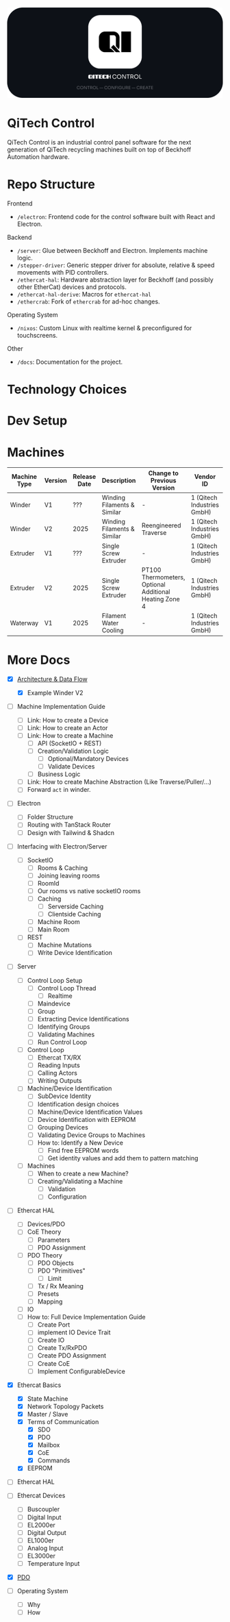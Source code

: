 ![](./docs/assets/github-banner.png)
# QiTech Control
QiTech Control is an industrial control panel software for the next generation of QiTech recycling machines built on top of Beckhoff Automation hardware.

# Repo Structure

Frontend
- `/electron`: Frontend code for the control software built with React and Electron.

Backend
- `/server`: Glue between Beckhoff and Electron. Implements machine logic.
- `/stepper-driver`: Generic stepper driver for absolute, relative & speed movements with PID controllers.
- `/ethercat-hal`: Hardware abstraction layer for Beckhoff (and possibly other EtherCat) devices and protocols.
- `/ethercat-hal-derive`: Macros for `ethercat-hal`
- `/ethercrab`: Fork of `ethercrab` for ad-hoc changes.

Operating System
- `/nixos`: Custom Linux with realtime kernel & preconfigured for touchscreens.

Other
- `/docs`: Documentation for the project.


# Technology Choices

# Dev Setup

# Machines

| Machine Type | Version | Release Date | Description                 | Change to Previous Version                             | Vendor ID                  | Machine ID | Implemented | Docs                            |
| ------------ | ------- | ------------ | --------------------------- | ------------------------------------------------------ | -------------------------- | --------- | ----------- | ------------------------------- |
| Winder       | V1      | ???          | Winding Filaments & Similar | -                                                      | 1 (Qitech Industries GmbH) | 1         | Reserved    | -                               |
| Winder       | V2      | 2025         | Winding Filaments & Similar | Reengineered Traverse                                  | 1 (Qitech Industries GmbH) | 2         | In Progress | [](./docs/machines/winder-1.md) |
| Extruder     | V1      | ???          | Single Screw Extruder       | -                                                      | 1 (Qitech Industries GmbH) | 3         | Reserved    | -                               |
| Extruder     | V2      | 2025         | Single Screw Extruder       | PT100 Thermometers, Optional Additional Heating Zone 4 | 1 (Qitech Industries GmbH) | 4         | Not Yet     | [                               |
| Waterway     | V1      | 2025         | Filament Water Cooling      | -                                                      | 1 (Qitech Industries GmbH) | 5         | Not Yet     |                                 |

# More Docs

- [X] [Architecture & Data Flow](./docs/architecture-overview.md)
  - [X] Example Winder V2

- [ ] Machine Implementation Guide
  - [ ] Link: How to create a Device
  - [ ] Link: How to create an Actor
  - [ ] Link: How to create a Machine
    - [ ] API (SocketIO + REST)
    - [ ] Creation/Validation Logic
      - [ ] Optional/Mandatory Devices
      - [ ] Validate Devices
    - [ ] Business Logic
  - [ ] Link: How to create Machine Abstraction (Like Traverse/Puller/...)
  - [ ] Forward `act` in winder.

- [ ] Electron
  - [ ] Folder Structure 
  - [ ] Routing with TanStack Router
  - [ ] Design with Tailwind & Shadcn 

- [ ] Interfacing with Electron/Server
  - [ ] SocketIO
    - [ ] Rooms & Caching
    - [ ] Joining leaving rooms
    - [ ] RoomId
    - [ ] Our rooms vs native socketIO rooms
    - [ ] Caching
      - [ ] Serverside Caching
      - [ ] Clientside Caching
    - [ ] Machine Room
    - [ ] Main Room
  - [ ] REST
    - [ ] Machine Mutations
    - [ ] Write Device Identification

- [ ] Server
  - [ ] Control Loop Setup
    - [ ] Control Loop Thread
      - [ ] Realtime
    - [ ] Maindevice
    - [ ] Group
    - [ ] Extracting Device Identifications
    - [ ] Identifying Groups
    - [ ] Validating Machines
    - [ ] Run Control Loop
  - [ ] Control Loop
    - [ ] Ethercat TX/RX
    - [ ] Reading Inputs
    - [ ] Calling Actors
    - [ ] Writing Outputs
  - [ ] Machine/Device Identification
    - [ ] SubDevice Identity
    - [ ] Identification design choices
    - [ ] Machine/Device Identification Values
    - [ ] Device Identification with EEPROM
    - [ ] Grouping Devices
    - [ ] Validating Device Groups to Machines
    - [ ] How to: Identify a New Device
      - [ ] Find free EEPROM words
      - [ ] Get identity values and add them to pattern matching
  - [ ] Machines
    - [ ] When to create a new Machine?
    - [ ] Creating/Validating a Machine
      - [ ] Validation
      - [ ] Configuration

- [ ] Ethercat HAL
  - [ ] Devices/PDO
  - [ ] CoE Theory
    - [ ] Parameters
    - [ ] PDO Assignment
  - [ ] PDO Theory
    - [ ] PDO Objects
    - [ ] PDO "Primitives"
      - [ ] Limit
    - [ ] Tx / Rx Meaning
    - [ ] Presets
    - [ ] Mapping
  - [ ] IO
  - [ ] How to: Full Device Implementation Guide
    - [ ] Create Port
    - [ ] implement IO Device Trait
    - [ ] Create IO
    - [ ] Create Tx/RxPDO
    - [ ] Create PDO Assignment
    - [ ] Create CoE
    - [ ] Implement ConfigurableDevice

- [X] Ethercat Basics
  - [X] State Machine
  - [X] Network Topology Packets
  - [X] Master / Slave
  - [X] Terms of Communication
    - [X] SDO 
    - [X] PDO 
    - [X] Mailbox
    - [X] CoE 
    - [X] Commands
  - [X] EEPROM

- [ ] Ethercat HAL
- [ ] Ethercat Devices
  - [ ] Buscoupler
  - [ ] Digital Input
  - [ ] EL2000er
  - [ ] Digital Output
  - [ ] EL1000er
  - [ ] Analog Input
  - [ ] EL3000er
  - [ ] Temperature Input
- [X] [PDO](./docs/pdo.md)

- [ ] Operating System
  - [ ] Why
  - [ ] How